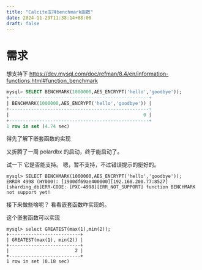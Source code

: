 ```yaml
---
title: "Calcite支持benchmark函数"
date: 2024-11-29T11:38:14+08:00
draft: false
---
```

# 需求
想支持下 https://dev.mysql.com/doc/refman/8.4/en/information-functions.html#function_benchmark

```sql
mysql> SELECT BENCHMARK(1000000,AES_ENCRYPT('hello','goodbye'));
+---------------------------------------------------+
| BENCHMARK(1000000,AES_ENCRYPT('hello','goodbye')) |
+---------------------------------------------------+
|                                                 0 |
+---------------------------------------------------+
1 row in set (4.74 sec)
```

得先了解下嵌套函数的实现

又折腾了一周 polardbx 的启动，终于能启动了。

试一下 它是否能支持。
嗯，暂不支持，不过错误提示的挺好的。

```
mysql> SELECT BENCHMARK(1000000,AES_ENCRYPT('hello','goodbye'));
ERROR 4998 (HY000): [1900df69ae400000][192.168.200.77:8527][sharding_db]ERR-CODE: [PXC-4998][ERR_NOT_SUPPORT] function BENCHMARK not support yet!
```

接下来做些啥呢？ 看看嵌套函数咋实现的。

这个嵌套函数可以实现

```
mysql> select GREATEST(max(1),min(2));
+--------------------------+
| GREATEST(max(1), min(2)) |
+--------------------------+
|                        2 |
+--------------------------+
1 row in set (0.18 sec)
```
